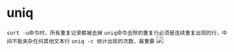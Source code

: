 # uniq

`sort -u命令时，所有重复记录都被去掉` `uniq命令去除的重复行必须是连续重复出现的行，中间不能夹杂任何其他文本行` `uniq -c 统计出现的次数，最重要` ![](https://github.com/panxin30/Mynotes/tree/1986ff6ffc35bb146393d904efe7fc87a8b6a21b/笔记/images/screenshot_1551942053298.png)

